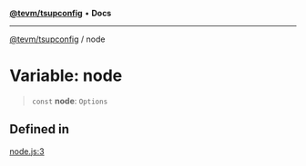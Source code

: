 [**@tevm/tsupconfig**](../README.md) • **Docs**

***

[@tevm/tsupconfig](../globals.md) / node

# Variable: node

> `const` **node**: `Options`

## Defined in

[node.js:3](https://github.com/evmts/tevm-monorepo/blob/main/configs/tsupconfig/src/node.js#L3)

